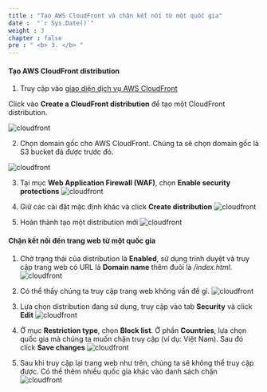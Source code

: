 ```yaml
---
title : "Tạo AWS CloudFront và chặn kết nối từ một quốc gia"
date :  "`r Sys.Date()`" 
weight : 3 
chapter : false
pre : " <b> 3. </b> "
---
```


#### Tạo AWS CloudFront distribution

1. Truy cập vào [giao diện dịch vụ AWS CloudFront](console.aws.amazon.com/cloudfront/home)

Click vào **Create a CloudFront distribution** để tạo một CloudFront distribution.

![cloudfront](/images/cloudfront/001.png)

2. Chọn domain gốc cho AWS CloudFront. Chúng ta sẽ chọn domain gốc là S3 bucket đã được trước đó.

![cloudfront](/images/cloudfront/002.png)

3. Tại mục **Web Application Firewall (WAF)**, chọn **Enable security protections**
  ![cloudfront](/images/cloudfront/003.png)

4. Giữ các cài đặt mặc định khác và click **Create distribution**
  ![cloudfront](/images/cloudfront/004.png)

5. Hoàn thành tạo một distribution mới
   ![cloudfront](/images/cloudfront/005.png)


#### Chặn kết nối đến trang web từ một quốc gia

1. Chờ trạng thái của distribution là **Enabled**, sử dụng trình duyệt và truy cập trang web có URL là **Domain name** thêm đuôi là */index.html*.
   ![cloudfront](/images/cloudfront/006.png)

2. Có thể thấy chúng ta truy cập trang web không vấn đề gì.
   ![cloudfront](/images/cloudfront/007.png)

3. Lựa chọn distribution đang sử dụng, truy cập vào tab **Security** và click **Edit**
   ![cloudfront](/images/cloudfront/008.png)

4. Ở mục **Restriction type**, chọn **Block list**. Ở phần **Countries**, lựa chọn quốc gia mà chúng ta muốn chặn truy cập (ví dụ: Việt Nam). Sau đó click **Save changes**
   ![cloudfront](/images/cloudfront/009.png)

5. Sau khi truy cập lại trang web như trên, chúng ta sẽ không thể truy cập được. Có thể thêm nhiều quốc gia khác vào danh sách chặn
   ![cloudfront](/images/cloudfront/010.png)





